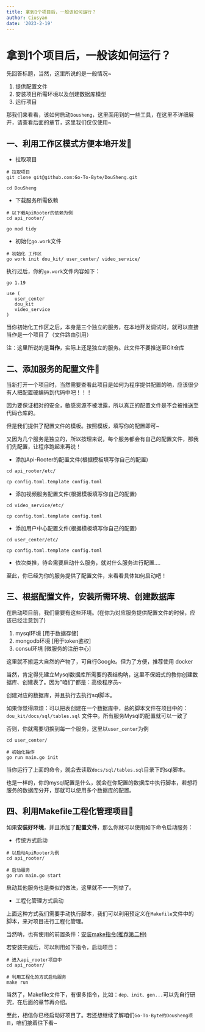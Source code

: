 ```yaml
---
title: 拿到1个项目后，一般该如何运行？
author: Ciusyan
date: '2023-2-19'
---
```


# 拿到1个项目后，一般该如何运行？


先回答标题，当然，这里所说的是一般情况~
1. 提供配置文件
2. 安装项目所需环境以及创建数据库模型
3. 运行项目

那我们来看看，该如何启动`Dousheng`，这里面用到的一些工具，在这里不详细展开，请查看后面的章节，这里我们仅仅使用~

## 一、利用工作区模式方便本地开发🥅

* 拉取项目
```shell
# 拉取项目
git clone git@github.com:Go-To-Byte/DouSheng.git

cd DouSheng
```

* 下载服务所需依赖
```shell
# 以下载ApiRooter的依赖为例
cd api_rooter/

go mod tidy
```

* 初始化`go.work`文件
```shell
# 初始化 工作区
go work init dou_kit/ user_center/ video_service/
```
执行过后，你的`go.work`文件内容如下：

```text
go 1.19

use (
   user_center
   dou_kit
   video_service
)
```



当你初始化工作区之后，本身是三个独立的服务，在本地开发调试时，就可以直接当作是一个项目了（文件路由引用）

注：这里所说的是**当作**，实际上还是独立的服务。此文件不要推送至Git仓库


## 二、添加服务的配置文件📄

当新打开一个项目时，当然需要查看此项目是如何为程序提供配置的呐，应该很少有人把配置硬编码到代码中吧！！！


因为要保证相对的安全，敏感资源不被泄露，所以真正的配置文件是不会被推送至代码仓库的。

但是我们提供了配置文件的模板。按照模板，填写你的配置即可~

又因为几个服务是独立的，所以按理来说，每个服务都会有自己的配置文件，那我们先配置，让程序跑起来再说！


* 添加Api-Rooter的配置文件(根据模板填写你自己的配置)

```shell
cd api_rooter/etc/

cp config.toml.template config.toml
```

* 添加视频服务配置文件(根据模板填写你自己的配置)
```shell
cd video_service/etc/

cp config.toml.template config.toml
```

* 添加用户中心配置文件(根据模板填写你自己的配置)
```shell
cd user_center/etc/

cp config.toml.template config.toml
```

* 依次类推，待会需要启动什么服务，就对什么服务进行配置....



至此，你已经为你的服务提供了配置文件，来看看具体如何启动吧！


## 三、根据配置文件，安装所需环境、创建数据库

在启动项目前，我们需要有这些环境。(在你为对应服务提供配置文件的时候，应该已经注意到了)

1. mysql环境			 [用于数据存储]
2. mongodb环境           [用于token鉴权]
3. consul环境            [微服务的注册中心]



这里就不搬运大自然的产物了，可自行Google。但为了方便，推荐使用 docker



当然，肯定得先建立Mysql数据库所需要的表结构呐，这里不保姆式的教你创建数据库、创建表了。因为"咱们"都是：高级程序员~



创建对应的数据库，并且执行去执行sql脚本。

如果你觉得麻烦：可以把表创建在一个数据库中，总的脚本文件在项目中的：`dou_kit/docs/sql/tables.sql` 文件中。所有服务Mysql的配置就可以一致了

否则，你就需要切换到每一个服务，这里以`user_center`为例

```shell
cd user_center/

# 初始化操作
go run main.go init
```

当你运行了上面的命令，就会去读取`docs/sql/tables.sql`目录下的sql脚本。

也是一样的，你的mysql配置是什么，就会在你配置的数据库中执行脚本，若想将服务的数据库分开，那就可以使用多个数据库的配置。


## 四、利用Makefile工程化管理项目🤝



如果**安装好环境**，并且添加了**配置文件**，那么你就可以使用如下命令启动服务：



* 传统方式启动

```shell
# 以启动ApiRooter为例
cd api_rooter/

# 启动服务
go run main.go start
```



启动其他服务也是类似的做法，这里就不一一列举了。



* 工程化管理方式启动

上面这种方式我们需要手动执行脚本，我们可以利用预定义在`Makefile`文件中的脚本，来对项目进行工程化管理。

当然呐，也有使用的前置条件：[安装make指令(推荐第二种)](https://tehub.com/a/aCYp1uw0tG)



若安装完成后，可以利用如下指令，启动项目：
```shell
# 进入api_rooter项目中
cd api_rooter/

# 利用工程化的方式启动服务
make run
```

当然了，Makefile文件下，有很多指令，比如：`dep、init、gen...`可以先自行研究，在后面的章节再介绍。


至此，相信你已经启动好项目了。若还想继续了解咱们`Go-To-Byte的Dousheng项目`，咱们接着往下看~

